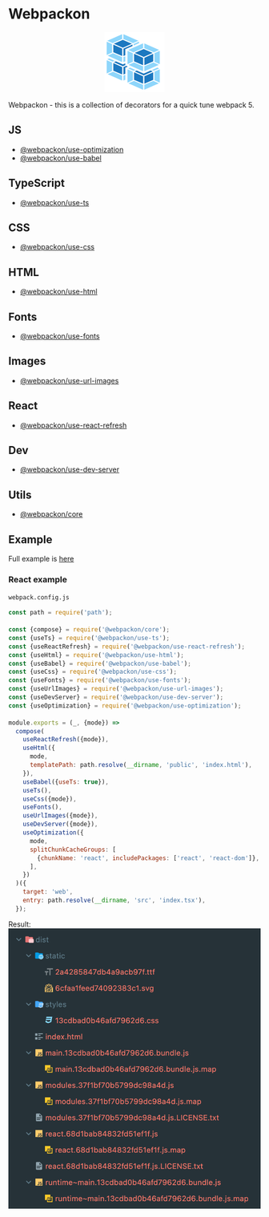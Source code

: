 # Webpackon
<p align="center">
  <img src='https://raw.githubusercontent.com/AndTem/webpackon/master/images/logo.svg' height='120' width='120'>
</p>

Webpackon - this is a collection of decorators for a quick tune webpack 5.

## JS
- [@webpackon/use-optimization]()
- [@webpackon/use-babel]()

## TypeScript
- [@webpackon/use-ts]()

## CSS
- [@webpackon/use-css]()

## HTML
- [@webpackon/use-html]()

## Fonts
- [@webpackon/use-fonts]()

## Images
- [@webpackon/use-url-images]()

## React
- [@webpackon/use-react-refresh]()

## Dev
- [@webpackon/use-dev-server]()

## Utils
- [@webpackon/core]()

## Example
Full example is [here]()

### React example
```webpack.config.js```

```js
const path = require('path');

const {compose} = require('@webpackon/core');
const {useTs} = require('@webpackon/use-ts');
const {useReactRefresh} = require('@webpackon/use-react-refresh');
const {useHtml} = require('@webpackon/use-html');
const {useBabel} = require('@webpackon/use-babel');
const {useCss} = require('@webpackon/use-css');
const {useFonts} = require('@webpackon/use-fonts');
const {useUrlImages} = require('@webpackon/use-url-images');
const {useDevServer} = require('@webpackon/use-dev-server');
const {useOptimization} = require('@webpackon/use-optimization');

module.exports = (_, {mode}) =>
  compose(
    useReactRefresh({mode}),
    useHtml({
      mode,
      templatePath: path.resolve(__dirname, 'public', 'index.html'),
    }),
    useBabel({useTs: true}),
    useTs(),
    useCss({mode}),
    useFonts(),
    useUrlImages({mode}),
    useDevServer({mode}),
    useOptimization({
      mode,
      splitChunkCacheGroups: [
        {chunkName: 'react', includePackages: ['react', 'react-dom']},
      ],
    })
  )({
    target: 'web',
    entry: path.resolve(__dirname, 'src', 'index.tsx'),
  });
```
Result:
<img src='https://raw.githubusercontent.com/AndTem/webpackon/master/images/react-example-result.png'>

